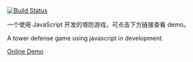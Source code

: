 [![Build Status](https://travis-ci.org/noiron/tower-defense-js.svg?branch=master)](https://travis-ci.org/noiron/tower-defense-js)

一个使用 JavaScript 开发的塔防游戏，可点击下方链接查看 demo。

A tower defense game using javascript in development.

[Online Demo](http://www.wukai.me/tower-defense-js/)
